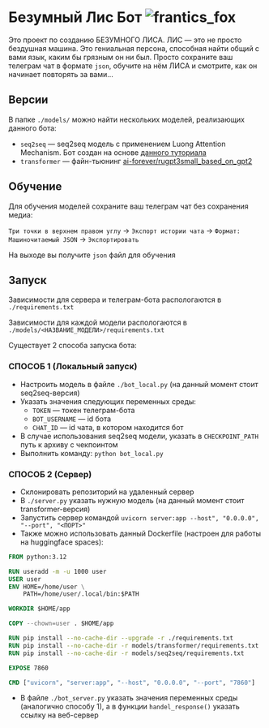 # Безумный Лис Бот  ![frantics_fox](https://drive.google.com/uc?export=view&id=1WL-LT3xLcVX-z0RhIGpiktsE6QtomuyG)

Это проект по созданию БЕЗУМНОГО ЛИСА. ЛИС — это не просто бездушная машина. Это гениальная персона, способная найти общий с вами язык, каким бы грязным он ни был. Просто сохраните ваш телеграм чат в формате `json`, обучите на нём ЛИСА и смотрите, как он начинает повторять за вами...

## Версии
В папке `./models/` можно найти нескольких моделей, реализающих данного бота:
- `seq2seq` — seq2seq модель с применением Luong Attention Mechanism. Бот создан на основе [данного туториала](https://docs.pytorch.org/tutorials/beginner/chatbot_tutorial)
- `transformer` — файн-тьюнинг [ai-forever/rugpt3small_based_on_gpt2](https://huggingface.co/ai-forever/rugpt3small_based_on_gpt2)

## Обучение
Для обучения моделей сохраните ваш телеграм чат без сохранения медиа:

`Три точки в верхнем правом углу` -> `Экспорт истории чата` -> `Формат: Машиночитаемый JSON` -> `Экспортировать`

На выходе вы получите `json` файл для обучения

## Запуск
Зависимости для сервера и телеграм-бота распологаются в `./requirements.txt`

Зависимости для каждой модели распологаются в `./models/<НАЗВАНИЕ_МОДЕЛИ>/requirements.txt`

Существует 2 способа запуска бота:
### СПОСОБ 1 (Локальный запуск)
  - Настроить модель в файле `./bot_local.py` (на данный момент стоит seq2seq-версия)
  - Указать значения следующих переменных среды:
    - `TOKEN` — токен телеграм-бота
    - `BOT_USERNAME` — id бота
    - `CHAT_ID` — id чата, в котором находится бот
  - В случае использования seq2seq модели, указать в `CHECKPOINT_PATH` путь к архиву с чекпоинтом
  - Выполнить команду: `python bot_local.py`
### СПОСОБ 2 (Сервер)
  - Склонировать репозиторий на удаленный сервер
  - В `./server.py` указать нужную модель (на данный момент стоит transformer-версия)
  - Запустить сервер командой `uvicorn server:app --host", "0.0.0.0", "--port", "<ПОРТ>"`
  - Также можно использовать данный Dockerfile (настроен для работы на huggingface spaces):

```Dockerfile
FROM python:3.12

RUN useradd -m -u 1000 user
USER user
ENV HOME=/home/user \
	PATH=/home/user/.local/bin:$PATH

WORKDIR $HOME/app

COPY --chown=user . $HOME/app

RUN pip install --no-cache-dir --upgrade -r ./requirements.txt
RUN pip install --no-cache-dir -r models/transformer/requirements.txt
RUN pip install --no-cache-dir -r models/seq2seq/requirements.txt

EXPOSE 7860

CMD ["uvicorn", "server:app", "--host", "0.0.0.0", "--port", "7860"]
```

  - В файле `./bot_server.py` указать значения переменных среды (аналогично способу 1), а в функции `handel_response()` указать ссылку на веб-сервер
